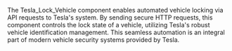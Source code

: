 The Tesla_Lock_Vehicle component enables automated vehicle locking via API requests to Tesla's system. By sending secure HTTP requests, this component controls the lock state of a vehicle, utilizing Tesla's robust vehicle identification management. This seamless automation is an integral part of modern vehicle security systems provided by Tesla.
